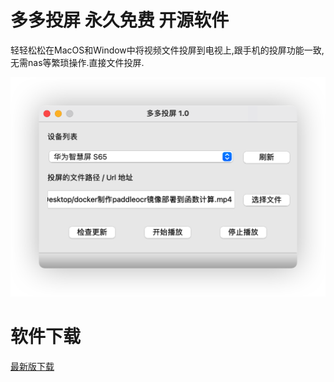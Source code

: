 # 多多投屏 永久免费 开源软件

轻轻松松在MacOS和Window中将视频文件投屏到电视上,跟手机的投屏功能一致,无需nas等繁琐操作.直接文件投屏.

![image-20220730180009303](images/README/2022-07-31_05.58.36.png)

# 软件下载

[最新版下载](https://github.com/duolabmeng6/easy_to_tv/releases)



